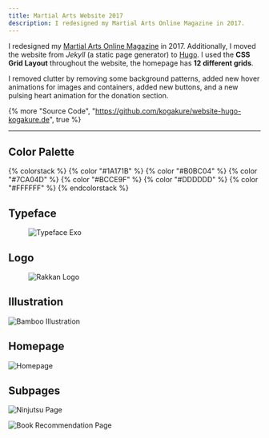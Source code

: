 ```yaml
---
title: Martial Arts Website 2017
description: I redesigned my Martial Arts Online Magazine in 2017.
---
```


I redesigned my [Martial Arts Online Magazine](https://www.kogakure.de/) in 2017. Additionally, I moved the website from _Jekyll_ (a static page generator) to [Hugo](http://gohugo.io/). I used the **CSS Grid Layout** throughout the website, the homepage has **12 different grids**.

I removed clutter by removing some background patterns, added new hover animations for images and containers, added new buttons, and a new pulsing heart animation for the donation section.

{% more "Source Code", "https://github.com/kogakure/website-hugo-kogakure.de", true %}

---

## Color Palette

{% colorstack %}
{% color "#1A171B" %}
{% color "#B0BC04" %}
{% color "#7CA04D" %}
{% color "#BCCE9F" %}
{% color "#DDDDDD" %}
{% color "#FFFFFF" %}
{% endcolorstack %}

## Typeface

<figure class="light image-shadow">

![Typeface Exo](/assets/images/projects/kogakure-v8/kogakure-v8-typeface.svg)

</figure>

## Logo

<figure class="light image-shadow">

![Rakkan Logo](/assets/images/projects/kogakure-v8/kogakure-v8-logo.svg)

</figure>

## Illustration

![Bamboo Illustration](/assets/images/projects/kogakure-v8/kogakure-v8-illustration.jpg)

## Homepage

![Homepage](/assets/images/projects/kogakure-v8/kogakure-v8-homepage.jpg)

## Subpages

<div class="projects-detail-medium">

![Ninjutsu Page](/assets/images/projects/kogakure-v8/kogakure-v8-ninjutsu.jpg)

![Book Recommendation Page](/assets/images/projects/kogakure-v8/kogakure-v8-recommendations.jpg)

</div>
